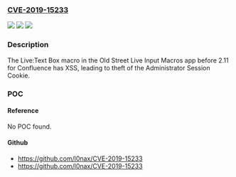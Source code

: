 ### [CVE-2019-15233](https://cve.mitre.org/cgi-bin/cvename.cgi?name=CVE-2019-15233)
![](https://img.shields.io/static/v1?label=Product&message=n%2Fa&color=blue)
![](https://img.shields.io/static/v1?label=Version&message=n%2Fa&color=blue)
![](https://img.shields.io/static/v1?label=Vulnerability&message=n%2Fa&color=brighgreen)

### Description

The Live:Text Box macro in the Old Street Live Input Macros app before 2.11 for Confluence has XSS, leading to theft of the Administrator Session Cookie.

### POC

#### Reference
No POC found.

#### Github
- https://github.com/l0nax/CVE-2019-15233
- https://github.com/l0nax/CVE-2019-15233

